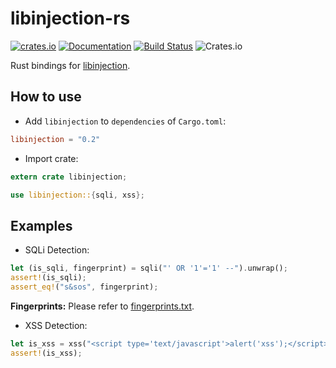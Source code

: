 libinjection-rs
===============

[![crates.io](https://img.shields.io/crates/v/libinjection.svg)](https://crates.io/crates/libinjection) [![Documentation](https://img.shields.io/badge/Docs-libinjection-blue.svg)](https://docs.rs/libinjection) [![Build Status](https://travis-ci.org/arvancloud/libinjection-rs.svg)](https://travis-ci.org/arvancloud/libinjection-rs) ![Crates.io](https://img.shields.io/crates/l/rustc-serialize.svg)

Rust bindings for [libinjection](https://github.com/libinjection/libinjection).

## How to use

- Add `libinjection` to `dependencies` of `Cargo.toml`:

```toml
libinjection = "0.2"
```

- Import crate:

```rust
extern crate libinjection;

use libinjection::{sqli, xss};
```

## Examples

- SQLi Detection:

```rust
let (is_sqli, fingerprint) = sqli("' OR '1'='1' --").unwrap();
assert!(is_sqli);
assert_eq!("s&sos", fingerprint);
```

**Fingerprints:** Please refer to [fingerprints.txt](https://github.com/client9/libinjection/blob/master/src/fingerprints.txt).

- XSS Detection:

```rust
let is_xss = xss("<script type='text/javascript'>alert('xss');</script>").unwrap();
assert!(is_xss);
```
